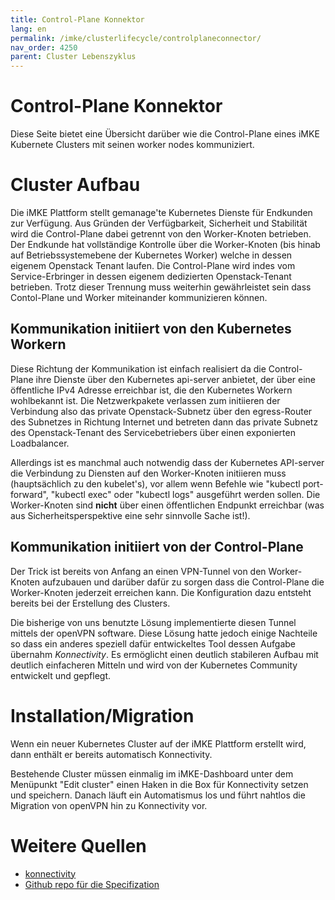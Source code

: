 ```yaml
---
title: Control-Plane Konnektor
lang: en
permalink: /imke/clusterlifecycle/controlplaneconnector/
nav_order: 4250
parent: Cluster Lebenszyklus
---
```


# Control-Plane Konnektor

Diese Seite bietet eine Übersicht darüber wie die Control-Plane eines iMKE Kubernete Clusters
mit seinen worker nodes kommuniziert.


# Cluster Aufbau

Die iMKE Plattform stellt gemanage'te Kubernetes Dienste für Endkunden zur Verfügung. Aus Gründen
der Verfügbarkeit, Sicherheit und Stabilität wird die Control-Plane dabei getrennt von den
Worker-Knoten betrieben. Der Endkunde hat vollständige Kontrolle über die Worker-Knoten (bis hinab
auf Betriebssystemebene der Kubernetes Worker) welche in dessen eigenem Openstack Tenant laufen.
Die Control-Plane wird indes vom Service-Erbringer in dessen eigenem dedizierten Openstack-Tenant
betrieben. Trotz dieser Trennung muss weiterhin gewährleistet sein dass Contol-Plane und Worker
miteinander kommunizieren können.


## Kommunikation initiiert von den Kubernetes Workern

Diese Richtung der Kommunikation ist einfach realisiert da die Control-Plane ihre Dienste über den
Kubernetes api-server anbietet, der über eine öffentliche IPv4 Adresse erreichbar ist, die den
Kubernetes Workern wohlbekannt ist. Die Netzwerkpakete verlassen zum initiieren der Verbindung
also das private Openstack-Subnetz über den egress-Router des Subnetzes in Richtung Internet und
betreten dann das private Subnetz des Openstack-Tenant des Servicebetriebers über einen exponierten
Loadbalancer.

Allerdings ist es manchmal auch notwendig dass der Kubernetes API-server die Verbindung zu Diensten
auf den Worker-Knoten initiieren muss (hauptsächlich zu den kubelet's), vor allem wenn Befehle
wie "kubectl port-forward", "kubectl exec" oder "kubectl logs" ausgeführt werden sollen. Die
Worker-Knoten sind **nicht** über einen öffentlichen Endpunkt erreichbar (was aus Sicherheitsperspektive
eine sehr sinnvolle Sache ist!).


## Kommunikation initiiert von der Control-Plane

Der Trick ist bereits von Anfang an einen VPN-Tunnel von den Worker-Knoten aufzubauen und darüber
dafür zu sorgen dass die Control-Plane die Worker-Knoten jederzeit erreichen kann. Die Konfiguration
dazu entsteht bereits bei der Erstellung des Clusters.

Die bisherige von uns benutzte Lösung implementierte diesen Tunnel mittels der openVPN software.
Diese Lösung hatte jedoch einige Nachteile so dass ein anderes speziell dafür entwickeltes Tool
dessen Aufgabe übernahm *Konnectivity*. Es ermöglicht einen deutlich stabileren Aufbau mit
deutlich einfacheren Mitteln und wird von der Kubernetes Community entwickelt und gepflegt.


# Installation/Migration

Wenn ein neuer Kubernetes Cluster auf der iMKE Plattform erstellt wird, dann enthält er bereits
automatisch Konnectivity.

Bestehende Cluster müssen einmalig im iMKE-Dashboard unter dem Menüpunkt "Edit cluster" einen
Haken in die Box für Konnectivity setzen und speichern. Danach läuft ein Automatismus los und
führt nahtlos die Migration von openVPN hin zu Konnectivity vor.


# Weitere Quellen

* [konnectivity](https://kubernetes.io/docs/concepts/architecture/control-plane-node-communication/#konnectivity-service)
* [Github repo für die Specifization](https://github.com/kubernetes-sigs/apiserver-network-proxy)
